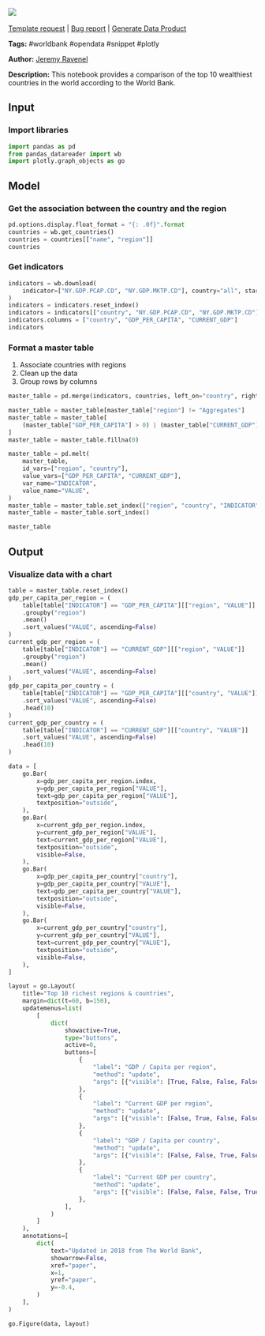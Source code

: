 <a href="https://app.naas.ai/user-redirect/naas/downloader?url=https://raw.githubusercontent.com/jupyter-naas/awesome-notebooks/master/WorldBank/WorldBank_Richest_countries_top10.ipynb" target="_parent"><img src="https://naasai-public.s3.eu-west-3.amazonaws.com/Open_in_Naas_Lab.svg"/></a><br><br><a href="https://github.com/jupyter-naas/awesome-notebooks/issues/new?assignees=&labels=&template=template-request.md&title=Tool+-+Action+of+the+notebook+">Template request</a> | <a href="https://github.com/jupyter-naas/awesome-notebooks/issues/new?assignees=&labels=bug&template=bug_report.md&title=WorldBank+-+Richest+countries+top10:+Error+short+description">Bug report</a> | <a href="https://app.naas.ai/user-redirect/naas/downloader?url=https://raw.githubusercontent.com/jupyter-naas/awesome-notebooks/master/Naas/Naas_Start_data_product.ipynb" target="_parent">Generate Data Product</a>

**Tags:** #worldbank #opendata #snippet #plotly

**Author:** [Jeremy Ravenel](https://www.linkedin.com/in/ACoAAAJHE7sB5OxuKHuzguZ9L6lfDHqw--cdnJg/)

**Description:** This notebook provides a comparison of the top 10 wealthiest countries in the world according to the World Bank.

## Input

### Import libraries


```python
import pandas as pd
from pandas_datareader import wb
import plotly.graph_objects as go
```

## Model

### Get the association between the country and the region


```python
pd.options.display.float_format = "{: .0f}".format
countries = wb.get_countries()
countries = countries[["name", "region"]]
countries
```

### Get indicators



```python
indicators = wb.download(
    indicator=["NY.GDP.PCAP.CD", "NY.GDP.MKTP.CD"], country="all", start=2018, end=2018
)
indicators = indicators.reset_index()
indicators = indicators[["country", "NY.GDP.PCAP.CD", "NY.GDP.MKTP.CD"]]
indicators.columns = ["country", "GDP_PER_CAPITA", "CURRENT_GDP"]
indicators
```

### Format a master table

1. Associate countries with regions
1. Clean up the data
1. Group rows by columns 


```python
master_table = pd.merge(indicators, countries, left_on="country", right_on="name")

master_table = master_table[master_table["region"] != "Aggregates"]
master_table = master_table[
    (master_table["GDP_PER_CAPITA"] > 0) | (master_table["CURRENT_GDP"] > 0)
]
master_table = master_table.fillna(0)

master_table = pd.melt(
    master_table,
    id_vars=["region", "country"],
    value_vars=["GDP_PER_CAPITA", "CURRENT_GDP"],
    var_name="INDICATOR",
    value_name="VALUE",
)
master_table = master_table.set_index(["region", "country", "INDICATOR"])
master_table = master_table.sort_index()

master_table
```

## Output

### Visualize data with a chart


```python
table = master_table.reset_index()
gdp_per_capita_per_region = (
    table[table["INDICATOR"] == "GDP_PER_CAPITA"][["region", "VALUE"]]
    .groupby("region")
    .mean()
    .sort_values("VALUE", ascending=False)
)
current_gdp_per_region = (
    table[table["INDICATOR"] == "CURRENT_GDP"][["region", "VALUE"]]
    .groupby("region")
    .mean()
    .sort_values("VALUE", ascending=False)
)
gdp_per_capita_per_country = (
    table[table["INDICATOR"] == "GDP_PER_CAPITA"][["country", "VALUE"]]
    .sort_values("VALUE", ascending=False)
    .head(10)
)
current_gdp_per_country = (
    table[table["INDICATOR"] == "CURRENT_GDP"][["country", "VALUE"]]
    .sort_values("VALUE", ascending=False)
    .head(10)
)

data = [
    go.Bar(
        x=gdp_per_capita_per_region.index,
        y=gdp_per_capita_per_region["VALUE"],
        text=gdp_per_capita_per_region["VALUE"],
        textposition="outside",
    ),
    go.Bar(
        x=current_gdp_per_region.index,
        y=current_gdp_per_region["VALUE"],
        text=current_gdp_per_region["VALUE"],
        textposition="outside",
        visible=False,
    ),
    go.Bar(
        x=gdp_per_capita_per_country["country"],
        y=gdp_per_capita_per_country["VALUE"],
        text=gdp_per_capita_per_country["VALUE"],
        textposition="outside",
        visible=False,
    ),
    go.Bar(
        x=current_gdp_per_country["country"],
        y=current_gdp_per_country["VALUE"],
        text=current_gdp_per_country["VALUE"],
        textposition="outside",
        visible=False,
    ),
]

layout = go.Layout(
    title="Top 10 richest regions & countries",
    margin=dict(t=60, b=150),
    updatemenus=list(
        [
            dict(
                showactive=True,
                type="buttons",
                active=0,
                buttons=[
                    {
                        "label": "GDP / Capita per region",
                        "method": "update",
                        "args": [{"visible": [True, False, False, False]}],
                    },
                    {
                        "label": "Current GDP per region",
                        "method": "update",
                        "args": [{"visible": [False, True, False, False]}],
                    },
                    {
                        "label": "GDP / Capita per country",
                        "method": "update",
                        "args": [{"visible": [False, False, True, False]}],
                    },
                    {
                        "label": "Current GDP per country",
                        "method": "update",
                        "args": [{"visible": [False, False, False, True]}],
                    },
                ],
            )
        ]
    ),
    annotations=[
        dict(
            text="Updated in 2018 from The World Bank",
            showarrow=False,
            xref="paper",
            x=1,
            yref="paper",
            y=-0.4,
        )
    ],
)

go.Figure(data, layout)
```
